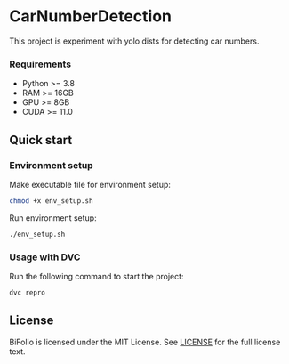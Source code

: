 # CarNumberDetection

This project is experiment with yolo dists for detecting car numbers.

### Requirements

- Python >= 3.8
- RAM >= 16GB
- GPU >= 8GB
- CUDA >= 11.0

## Quick start

### Environment setup

Make executable file for environment setup:

```bash
chmod +x env_setup.sh
```

Run environment setup:

```bash
./env_setup.sh
```

### Usage with DVC

Run the following command to start the project:

```bash
dvc repro
```

## License

BiFolio is licensed under the MIT License. See [LICENSE](LICENSE) for the full license text.

